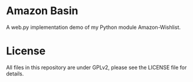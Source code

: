 Amazon Basin
============

A web.py implementation demo of my Python module Amazon-Wishlist.

License
=======

All files in this repository are under GPLv2, please see the LICENSE file for details.
